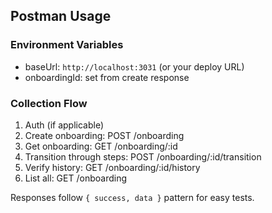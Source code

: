 ## Postman Usage

### Environment Variables
- baseUrl: `http://localhost:3031` (or your deploy URL)
- onboardingId: set from create response

### Collection Flow
1. Auth (if applicable)
2. Create onboarding: POST /onboarding
3. Get onboarding: GET /onboarding/:id
4. Transition through steps: POST /onboarding/:id/transition
5. Verify history: GET /onboarding/:id/history
6. List all: GET /onboarding

Responses follow `{ success, data }` pattern for easy tests.


